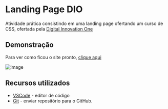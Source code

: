 # Landing Page DIO

Atividade prática consistindo em uma landing page ofertando um curso de CSS, ofertada pela [Digital Innovation One](https://auth.dio.me/realms/master/protocol/openid-connect/auth?client_id=spa-core-client&redirect_uri=https%3A%2F%2Fweb.dio.me%2Fhome&state=bb282166-eda1-45c6-901b-8943390a8354&response_mode=fragment&response_type=code&scope=openid&nonce=8061549c-da85-4289-8a02-9d206f95e4fd)

## Demonstração
Para ver como ficou o site pronto, [clique aqui]()

![image](https://github.com/Renatabc/landing-page-CSS/assets/93830634/f9d23132-f8a9-4c96-8089-2fea5f2590ac)

## Recursos utilizados
- [VSCode](https://code.visualstudio.com/download) - editor de código
- [Git](https://git-scm.com/downloads) - enviar repositório para o GitHub.
